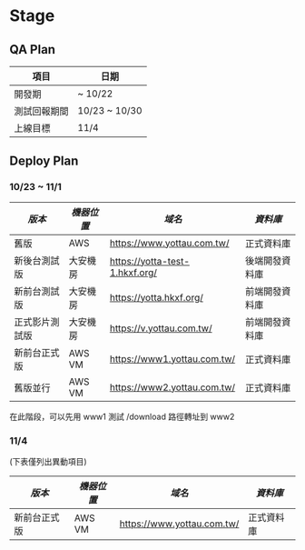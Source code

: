 # Stage

## QA Plan

| 項目 | 日期 |
| ---- | ---- |
| 開發期 | ~ 10/22 |
| 測試回報期間 | 10/23 ~ 10/30 |
| 上線目標 | 11/4 |

## Deploy Plan

### 10/23 ~ 11/1

| *版本* | *機器位置* |  *域名*  | *資料庫*  |
| ----- |  --------  |  ------  | -------  |
| 舊版 | AWS | https://www.yottau.com.tw/ | 正式資料庫 |
| 新後台測試版 | 大安機房 | https://yotta-test-1.hkxf.org/  | 後端開發資料庫 |
| 新前台測試版 | 大安機房 | https://yotta.hkxf.org/ | 前端開發資料庫 |
| 正式影片測試版 | 大安機房 | https://v.yottau.com.tw/ | 前端開發資料庫 |
| 新前台正式版 | AWS VM | https://www1.yottau.com.tw/ | 正式資料庫 |
| 舊版並行 | AWS VM | https://www2.yottau.com.tw/ | 正式資料庫 |

在此階段，可以先用 www1 測試 /download 路徑轉址到 www2

### 11/4

(下表僅列出異動項目)

| *版本* | *機器位置* |  *域名*   | *資料庫*  |
| ---- |  ----  |  ----  | ----  |
| 新前台正式版 | AWS VM | https://www.yottau.com.tw/ | 正式資料庫 |
